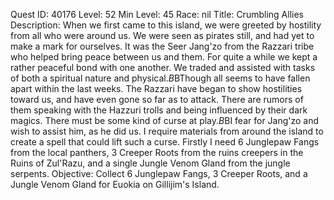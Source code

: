 Quest ID: 40176
Level: 52
Min Level: 45
Race: nil
Title: Crumbling Allies
Description: When we first came to this island, we were greeted by hostility from all who were around us. We were seen as pirates still, and had yet to make a mark for ourselves. It was the Seer Jang'zo from the Razzari tribe who helped bring peace between us and them. For quite a while we kept a rather peaceful bond with one another. We traded and assisted with tasks of both a spiritual nature and physical.$B$BThough all seems to have fallen apart within the last weeks. The Razzari have began to show hostilities toward us, and have even gone so far as to attack. There are rumors of them speaking with the Hazzuri trolls and being influenced by their dark magics. There must be some kind of curse at play.$B$BI fear for Jang'zo and wish to assist him, as he did us. I require materials from around the island to create a spell that could lift such a curse. Firstly I need 6 Junglepaw Fangs from the local panthers, 3 Creeper Roots from the ruins creepers in the Ruins of Zul'Razu, and a single Jungle Venom Gland from the jungle serpents.
Objective: Collect 6 Junglepaw Fangs, 3 Creeper Roots, and a Jungle Venom Gland for Euokia on Gillijim's Island.
